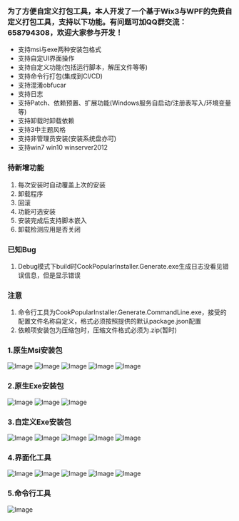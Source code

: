 ### 为了方便自定义打包工具，本人开发了一个基于Wix3与WPF的免费自定义打包工具，支持以下功能。有问题可加QQ群交流：658794308，欢迎大家参与开发！
- 支持msi与exe两种安装包格式
- 支持自定UI界面操作
- 支持自定义功能(包括运行脚本，解压文件等等)
- 支持命令行打包(集成到CI/CD)
- 支持混淆obfucar
- 支持日志
- 支持Patch、依赖预置、扩展功能(Windows服务自启动/注册表写入/环境变量等)
- 支持卸载时卸载依赖
- 支持3中主题风格
- 支持非管理员安装(安装系统盘亦可)
- 支持win7 win10 winserver2012

### 待新增功能
1. 每次安装时自动覆盖上次的安装 
2. 卸载程序
3. 回滚
4. 功能可选安装
5. 安装完成后支持脚本嵌入
6. 卸载检测应用是否关闭

### 已知Bug
1. Debug模式下build时CookPopularInstaller.Generate.exe生成日志没看见错误信息，但是显示错误


### 注意
1. 命令行工具为CookPopularInstaller.Generate.CommandLine.exe，接受的配置文件名称自定义，格式必须按照提供的默认package.json配置
2. 依赖项安装包为压缩包时，压缩文件格式必须为.zip(暂时)

### 1.原生Msi安装包
![Image](Effect/OriginalUIMsi/original_msi1.png)
![Image](Effect/OriginalUIMsi/original_msi2.png)
![Image](Effect/OriginalUIMsi/original_msi3.png)
![Image](Effect/OriginalUIMsi/original_msi4.png)
![Image](Effect/OriginalUIMsi/original_msi5.png)

### 2.原生Exe安装包
![Image](Effect/OriginalUIExe/original_exe1.png)
![Image](Effect/OriginalUIExe/original_exe2.png)
![Image](Effect/OriginalUIExe/original_exe3.png)

### 3.自定义Exe安装包
![Image](Effect/CustomUIExe/Install.png)
![Image](Effect/CustomUIExe/License.png)
![Image](Effect/CustomUIExe/Progress.png)
![Image](Effect/CustomUIExe/Finish.png)
![Image](Effect/CustomUIExe/Uninstall.png)

### 4.界面化工具
![Image](Effect/Generate/Project.png)
![Image](Effect/Generate/Confuse.png)
![Image](Effect/Generate/Depends.png)
![Image](Effect/Generate/Extensions.png)
![Image](Effect/Generate/Build.png)

### 5.命令行工具
![Image](Effect/CommandLine/Use.png)